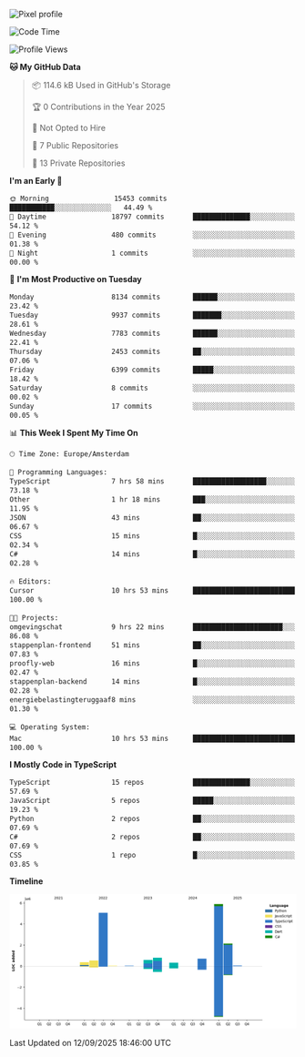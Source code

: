![Pixel profile](https://pixel-profile.vercel.app/api/github-stats?username=Atchferox&screen_effect=true&theme=rainbow
)


<!--START_SECTION:waka-->
![Code Time](http://img.shields.io/badge/Code%20Time-746%20hrs%2027%20mins-blue)

![Profile Views](http://img.shields.io/badge/Profile%20Views-1-blue)

**🐱 My GitHub Data** 

> 📦 114.6 kB Used in GitHub's Storage 
 > 
> 🏆 0 Contributions in the Year 2025
 > 
> 🚫 Not Opted to Hire
 > 
> 📜 7 Public Repositories 
 > 
> 🔑 13 Private Repositories 
 > 
**I'm an Early 🐤** 

```text
🌞 Morning                15453 commits       ███████████░░░░░░░░░░░░░░   44.49 % 
🌆 Daytime                18797 commits       ██████████████░░░░░░░░░░░   54.12 % 
🌃 Evening                480 commits         ░░░░░░░░░░░░░░░░░░░░░░░░░   01.38 % 
🌙 Night                  1 commits           ░░░░░░░░░░░░░░░░░░░░░░░░░   00.00 % 
```
📅 **I'm Most Productive on Tuesday** 

```text
Monday                   8134 commits        ██████░░░░░░░░░░░░░░░░░░░   23.42 % 
Tuesday                  9937 commits        ███████░░░░░░░░░░░░░░░░░░   28.61 % 
Wednesday                7783 commits        ██████░░░░░░░░░░░░░░░░░░░   22.41 % 
Thursday                 2453 commits        ██░░░░░░░░░░░░░░░░░░░░░░░   07.06 % 
Friday                   6399 commits        █████░░░░░░░░░░░░░░░░░░░░   18.42 % 
Saturday                 8 commits           ░░░░░░░░░░░░░░░░░░░░░░░░░   00.02 % 
Sunday                   17 commits          ░░░░░░░░░░░░░░░░░░░░░░░░░   00.05 % 
```


📊 **This Week I Spent My Time On** 

```text
🕑︎ Time Zone: Europe/Amsterdam

💬 Programming Languages: 
TypeScript               7 hrs 58 mins       ██████████████████░░░░░░░   73.18 % 
Other                    1 hr 18 mins        ███░░░░░░░░░░░░░░░░░░░░░░   11.95 % 
JSON                     43 mins             ██░░░░░░░░░░░░░░░░░░░░░░░   06.67 % 
CSS                      15 mins             █░░░░░░░░░░░░░░░░░░░░░░░░   02.34 % 
C#                       14 mins             █░░░░░░░░░░░░░░░░░░░░░░░░   02.28 % 

🔥 Editors: 
Cursor                   10 hrs 53 mins      █████████████████████████   100.00 % 

🐱‍💻 Projects: 
omgevingschat            9 hrs 22 mins       ██████████████████████░░░   86.08 % 
stappenplan-frontend     51 mins             ██░░░░░░░░░░░░░░░░░░░░░░░   07.83 % 
proofly-web              16 mins             █░░░░░░░░░░░░░░░░░░░░░░░░   02.47 % 
stappenplan-backend      14 mins             █░░░░░░░░░░░░░░░░░░░░░░░░   02.28 % 
energiebelastingteruggaaf8 mins              ░░░░░░░░░░░░░░░░░░░░░░░░░   01.30 % 

💻 Operating System: 
Mac                      10 hrs 53 mins      █████████████████████████   100.00 % 
```

**I Mostly Code in TypeScript** 

```text
TypeScript               15 repos            ██████████████░░░░░░░░░░░   57.69 % 
JavaScript               5 repos             █████░░░░░░░░░░░░░░░░░░░░   19.23 % 
Python                   2 repos             ██░░░░░░░░░░░░░░░░░░░░░░░   07.69 % 
C#                       2 repos             ██░░░░░░░░░░░░░░░░░░░░░░░   07.69 % 
CSS                      1 repo              █░░░░░░░░░░░░░░░░░░░░░░░░   03.85 % 
```



**Timeline**

![Lines of Code chart](https://raw.githubusercontent.com/Atchferox/Atchferox/main/assets/bar_graph.png)


 Last Updated on 12/09/2025 18:46:00 UTC
<!--END_SECTION:waka-->
